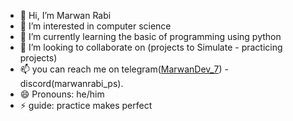 - 👋 Hi, I’m Marwan Rabi
- 👀 I’m interested in computer science
- 🌱 I’m currently learning the basic of programming using python
- 💞️ I’m looking to collaborate on (projects to Simulate - practicing projects)
- 📫 you can reach me on telegram([MarwanDev_7](https://t.me/Marwan_Dev7)) - discord(marwanrabi_ps).
- 😄 Pronouns: he/him
- ⚡ guide: practice makes perfect

<!---
marwandev-ps/marwandev-ps is a ✨ special ✨ repository because its `README.md` (this file) appears on your GitHub profile.
You can click the Preview link to take a look at your changes.
--->
